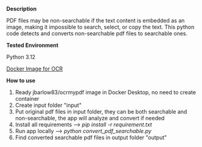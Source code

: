 **Description**

PDF files may be non-searchable if the text content is embedded as an image, making it impossible to search, select, or copy the text.
This python code detects and converts non-searchable pdf files to searchable ones.


**Tested Environment**

Python 3.12

[Docker Image for OCR](https://hub.docker.com/r/jbarlow83/ocrmypdf)


**How to use**
1. Ready jbarlow83/ocrmypdf image in Docker Desktop, no need to create container
2. Create input folder "input"
3. Put original pdf files in input folder, they can be both searchable and non-searchable, the app will analyze and convert if needed
4. Install all requirements --> *pip install -r requirement.txt*
5. Run app locally --> *python convert_pdf_searchable.py*
6. Find converted searchable pdf files in output folder "output"